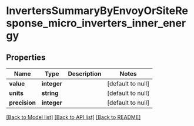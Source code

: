 # InvertersSummaryByEnvoyOrSiteResponse_micro_inverters_inner_energy

## Properties
Name | Type | Description | Notes
------------ | ------------- | ------------- | -------------
**value** | **integer** |  | [default to null]
**units** | **string** |  | [default to null]
**precision** | **integer** |  | [default to null]

[[Back to Model list]](../README.md#documentation-for-models) [[Back to API list]](../README.md#documentation-for-api-endpoints) [[Back to README]](../README.md)


